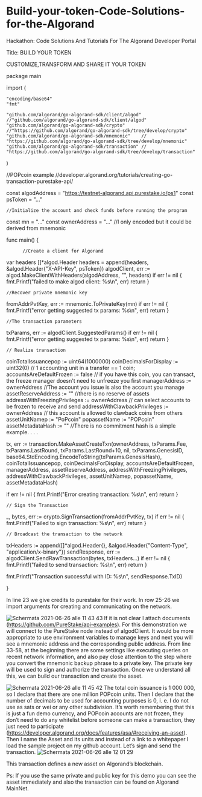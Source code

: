 # Build-your-token-Code-Solutions-for-the-Algorand
Hackathon: Code Solutions And Tutorials For The Algorand Developer Portal

Title: BUILD YOUR TOKEN

CUSTOMIZE,TRANSFORM AND SHARE IT YOUR TOKEN

package main

import (

	"encoding/base64"
	"fmt"

	"github.com/algorand/go-algorand-sdk/client/algod" //"github.com/algorand/go-algorand-sdk/client/algod"
	"github.com/algorand/go-algorand-sdk/crypto"       //"https://github.com/algorand/go-algorand-sdk/tree/develop/crypto"
	"github.com/algorand/go-algorand-sdk/mnemonic"    // "https://github.com/algorand/go-algorand-sdk/tree/develop/mnemonic"
	"github.com/algorand/go-algorand-sdk/transaction" // "https://github.com/algorand/go-algorand-sdk/tree/develop/transaction"

)

 //POPcoin example
 //developer.algorand.org/tutorials/creating-go-transaction-purestake-api/

const algodAddress = "https://testnet-algorand.api.purestake.io/ps1"
const psToken = "..."


    //Initialize the account and check funds before running the program
const mn = "..."
const ownerAddress = "..."   //I only encoded but it could be derived from mnemonic

func main() {
          
          //Create a client for Algorand
var headers []*algod.Header
headers = append(headers, &algod.Header{"X-API-Key", psToken})
algodClient, err := algod.MakeClientWithHeaders(algodAddress, "", headers)
if err != nil {
        fmt.Printf("failed to make algod client: %s\n", err)
        return
	}


    //Recover private mnemonic key
	
fromAddrPvtKey, err := mnemonic.ToPrivateKey(mn)
if err != nil {
        fmt.Printf("error getting suggested tx params: %s\n", err)
        return
	}
     
	//The transaction parameters
txParams, err := algodClient.SuggestedParams()
if err != nil {
        fmt.Printf("error getting suggested tx params: %s\n", err)
        return
	}


	// Realize transaction
coinTotalIssuancepop := uint64(1000000)
coinDecimalsForDisplay := uint32(0) // 1 accounting unit in a transfer == 1 coin;
accountsAreDefaultFrozen := false // if you have this coin, you can transact, the freeze manager doesn't need to unfreeze you first
managerAddress := ownerAddress //The account you issue is also the account you manage
assetReserveAddress := "" //there is no reserve of assets
addressWithFreezingPrivileges := ownerAddress // can select accounts to be frozen to receive and send
addressWithClawbackPrivileges := ownerAddress // this account is allowed to clawback coins from others
assetUnitNamep := "PoPcoin"
popassetName := "POPcoin"
assetMetadataHash := "" //There is no commitment hash is a simple example. . . .

tx, err := transaction.MakeAssetCreateTxn(ownerAddress, txParams.Fee, txParams.LastRound, txParams.LastRound+10, nil, txParams.GenesisID, base64.StdEncoding.EncodeToString(txParams.GenesisHash),
    coinTotalIssuancepop, coinDecimalsForDisplay, accountsAreDefaultFrozen, managerAddress, assetReserveAddress, addressWithFreezingPrivileges,  addressWithClawbackPrivileges, assetUnitNamep, popassetName, assetMetadataHash)

if err != nil {
		 fmt.Printf("Error creating transaction: %s\n", err)
		 return
	}

	// Sign the Transaction
_, bytes, err := crypto.SignTransaction(fromAddrPvtKey, tx)
if err != nil {
		 fmt.Printf("Failed to sign transaction: %s\n", err)
		 return
	}

	// Broadcast the transaction to the network
txHeaders := append([]*algod.Header{}, &algod.Header{"Content-Type", "application/x-binary"})
sendResponse, err := algodClient.SendRawTransaction(bytes, txHeaders...)
if err != nil {
		    fmt.Printf("failed to send transaction: %s\n", err)
		    return
	}

fmt.Printf("Transaction successful with ID: %s\n", sendResponse.TxID)

}

In line 23 we give credits to purestake for their work.
In row 25-26 we import arguments for creating and communicating on the network.

![Schermata 2021-06-26 alle 11 43 43](https://user-images.githubusercontent.com/73669069/123509096-e1a1ea00-d673-11eb-9851-8382447f9980.png)
If it is not clear I attach documents (https://github.com/PureStake/api-examples).
For this demonstration we will connect to the PureStake node instead of algodClient.
It would be more appropriate to use environment variables to manage keys and next you will see a mnemonic address and the corresponding public address.
From line 33-58, at the beginning there are some settings like executing queries on recent network information, and also pay close attention to the step where you convert the mnemonic backup phrase to a private key.
The private key will be used to sign and authorize the transaction.
Once we understand all this, we can build our transaction and create the asset.

![Schermata 2021-06-26 alle 11 45 42](https://user-images.githubusercontent.com/73669069/123509134-1f9f0e00-d674-11eb-90e1-dacf416e2dd4.png)
The total coin issuance is 1 000 000, so I declare that there are one million POPcoin units.
Then I declare that the number of decimals to be used for accounting purposes is 0, i. e. I do not use as sats or wei or any other subdivision.
It’s worth remembering that this is just a fun demo currency, and POPcoin accounts are not frozen, they don’t need to do any whitelist before someone can make a transaction, they just need to participate (https://developer.algorand.org/docs/features/asa/#receiving-an-asset).
Then I name the Asset and its units and instead of a link to a whitepaper I load the sample project on my github account.
Let’s sign and send the transaction.
![Schermata 2021-06-26 alle 12 01 29](https://user-images.githubusercontent.com/73669069/123509522-49593480-d676-11eb-8e5f-ab908861db0b.png)

This transaction defines a new asset on Algorand’s blockchain.



Ps: If you use the same private and public key for this demo you can see the asset immediately and also the transaction can be found on Algorand MainNet.











